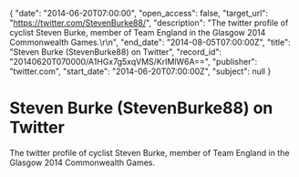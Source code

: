 {
  "date": "2014-06-20T07:00:00", 
  "open_access": false, 
  "target_url": "https://twitter.com/StevenBurke88/", 
  "description": "The twitter profile of cyclist Steven Burke, member of Team England in the Glasgow 2014 Commonwealth Games.\r\n", 
  "end_date": "2014-08-05T07:00:00Z", 
  "title": "Steven Burke (StevenBurke88) on Twitter", 
  "record_id": "20140620T070000/A1HGx7g5xqVMS/KrIMlW6A==", 
  "publisher": "twitter.com", 
  "start_date": "2014-06-20T07:00:00Z", 
  "subject": null
}

# Steven Burke (StevenBurke88) on Twitter

The twitter profile of cyclist Steven Burke, member of Team England in the Glasgow 2014 Commonwealth Games.
